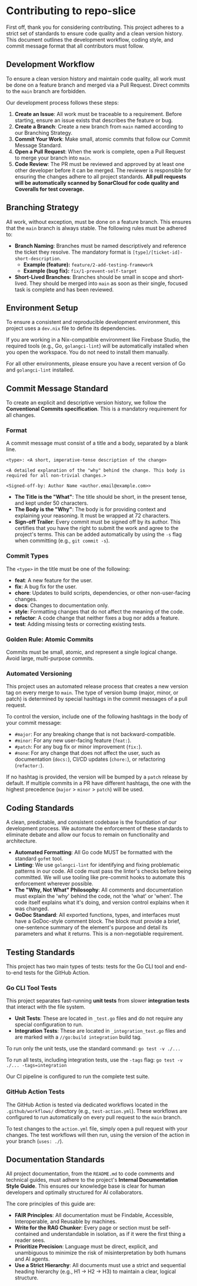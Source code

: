 # Contributing to repo-slice

First off, thank you for considering contributing. This project adheres to a strict set of standards to ensure code quality and a clean version history. This document outlines the development workflow, coding style, and commit message format that all contributors must follow.

## Development Workflow

To ensure a clean version history and maintain code quality, all work must be done on a feature branch and merged via a Pull Request. Direct commits to the `main` branch are forbidden.

Our development process follows these steps:

1.  **Create an Issue**: All work must be traceable to a requirement. Before starting, ensure an issue exists that describes the feature or bug.
2.  **Create a Branch**: Create a new branch from `main` named according to our Branching Strategy.
3.  **Commit Your Work**: Make small, atomic commits that follow our Commit Message Standard.
4.  **Open a Pull Request**: When the work is complete, open a Pull Request to merge your branch into `main`.
5.  **Code Review**: The PR must be reviewed and approved by at least one other developer before it can be merged. The reviewer is responsible for ensuring the changes adhere to all project standards. **All pull requests will be automatically scanned by SonarCloud for code quality and Coveralls for test coverage.**

## Branching Strategy

All work, without exception, must be done on a feature branch. This ensures that the `main` branch is always stable. The following rules must be adhered to:

* **Branch Naming**: Branches must be named descriptively and reference the ticket they resolve.  The mandatory format is `[type]/[ticket-id]-short-description`. 
    * **Example (feature):** `feature/2-add-testing-framework` 
    * **Example (bug fix):** `fix/1-prevent-self-target` 
* **Short-Lived Branches**: Branches should be small in scope and short-lived.  They should be merged into `main` as soon as their single, focused task is complete and has been reviewed. 

## Environment Setup

To ensure a consistent and reproducible development environment, this project uses a `dev.nix` file to define its dependencies.

If you are working in a Nix-compatible environment like Firebase Studio, the required tools (e.g., Go, `golangci-lint`) will be automatically installed when you open the workspace. You do not need to install them manually.

For all other environments, please ensure you have a recent version of Go and `golangci-lint` installed.

## Commit Message Standard

To create an explicit and descriptive version history, we follow the **Conventional Commits specification**.  This is a mandatory requirement for all changes. 

### Format

A commit message must consist of a title and a body, separated by a blank line. 

```
<type>: <A short, imperative-tense description of the change>

<A detailed explanation of the "why" behind the change. This body is
required for all non-trivial changes.>

<Signed-off-by: Author Name <author.email@example.com>>

```

* **The Title is the "What"**: The title should be short, in the present tense, and kept under 50 characters. 
* **The Body is the "Why"**: The body is for providing context and explaining your reasoning.  It must be wrapped at 72 characters. 
* **Sign-off Trailer**: Every commit must be signed off by its author.  This certifies that you have the right to submit the work and agree to the project's terms.  This can be added automatically by using the `-s` flag when committing (e.g., `git commit -s`). 

### Commit Types

The `<type>` in the title must be one of the following: 

* **feat**: A new feature for the user. 
* **fix**: A bug fix for the user. 
* **chore**: Updates to build scripts, dependencies, or other non-user-facing changes. 
* **docs**: Changes to documentation only. 
* **style**: Formatting changes that do not affect the meaning of the code. 
* **refactor**: A code change that neither fixes a bug nor adds a feature. 
* **test**: Adding missing tests or correcting existing tests. 

### Golden Rule: Atomic Commits

Commits must be small, atomic, and represent a single logical change.  Avoid large, multi-purpose commits.

### Automated Versioning

This project uses an automated release process that creates a new version tag on every merge to `main`. The type of version bump (major, minor, or patch) is determined by special hashtags in the commit messages of a pull request.

To control the version, include one of the following hashtags in the body of your commit message:

* `#major`: For any breaking change that is not backward-compatible.
* `#minor`: For any new user-facing feature (`feat:`).
* `#patch`: For any bug fix or minor improvement (`fix:`).
* `#none`: For any change that does not affect the user, such as documentation (`docs:`), CI/CD updates (`chore:`), or refactoring (`refactor:`).

If no hashtag is provided, the version will be bumped by a `patch` release by default. If multiple commits in a PR have different hashtags, the one with the highest precedence (`major` > `minor` > `patch`) will be used.


## Coding Standards

A clean, predictable, and consistent codebase is the foundation of our development process. We automate the enforcement of these standards to eliminate debate and allow our focus to remain on functionality and architecture. 

* **Automated Formatting**: All Go code MUST be formatted with the standard `gofmt` tool.
* **Linting**: We use `golangci-lint` for identifying and fixing problematic patterns in our code.  All code must pass the linter's checks before being committed. We will use tooling like pre-commit hooks to automate this enforcement wherever possible. 
* **The "Why, Not What" Philosophy**: All comments and documentation must explain the 'why' behind the code, not the 'what' or 'when'.  The code itself explains what it's doing, and version control explains when it was changed. 
* **GoDoc Standard**: All exported functions, types, and interfaces must have a GoDoc-style comment block.  The block must provide a brief, one-sentence summary of the element's purpose and detail its parameters and what it returns.  This is a non-negotiable requirement.

## Testing Standards

This project has two main types of tests: tests for the Go CLI tool and end-to-end tests for the GitHub Action.

### Go CLI Tool Tests
This project separates fast-running **unit tests** from slower **integration tests** that interact with the file system.

* **Unit Tests**: These are located in `_test.go` files and do not require any special configuration to run.
* **Integration Tests**: These are located in `_integration_test.go` files and are marked with a `//go:build integration` build tag.

To run only the unit tests, use the standard command:
`go test -v ./...`

To run all tests, including integration tests, use the `-tags` flag:
`go test -v ./... -tags=integration`

Our CI pipeline is configured to run the complete test suite.

### GitHub Action Tests
The GitHub Action is tested via dedicated workflows located in the `.github/workflows/` directory (e.g., `test-action.yml`). These workflows are configured to run automatically on every pull request to the `main` branch.

To test changes to the `action.yml` file, simply open a pull request with your changes. The test workflows will then run, using the version of the action in your branch (`uses: ./`).

## Documentation Standards

All project documentation, from the `README.md` to code comments and technical guides, must adhere to the project's **Internal Documentation Style Guide**. This ensures our knowledge base is clear for human developers and optimally structured for AI collaborators. 

The core principles of this guide are:

* **FAIR Principles**: All documentation must be Findable, Accessible, Interoperable, and Reusable by machines. 
* **Write for the RAG Chunker**: Every page or section must be self-contained and understandable in isolation, as if it were the first thing a reader sees. 
* **Prioritize Precision**: Language must be direct, explicit, and unambiguous to minimize the risk of misinterpretation by both humans and AI agents. 
* **Use a Strict Hierarchy**: All documents must use a strict and sequential heading hierarchy (e.g., H1 → H2 → H3) to maintain a clear, logical structure. 